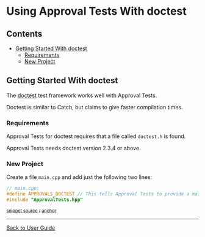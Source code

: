 <!--
GENERATED FILE - DO NOT EDIT
This file was generated by [MarkdownSnippets](https://github.com/SimonCropp/MarkdownSnippets).
Source File: /doc/mdsource/UsingDoctest.source.md
To change this file edit the source file and then execute ./run_markdown_templates.sh.
-->

<a id="top"></a>

# Using Approval Tests With doctest


<!-- toc -->
## Contents

  * [Getting Started With doctest](#getting-started-with-doctest)
    * [Requirements](#requirements)
    * [New Project](#new-project)
<!-- endtoc -->



## Getting Started With doctest

The [doctest](https://github.com/onqtam/doctest) test framework works well with Approval Tests.

Doctest is similar to Catch, but claims to give faster compilation times.

### Requirements

Approval Tests for doctest requires that a file called `doctest.h` is found.

Approval Tests needs doctest version 2.3.4 or above.

### New Project

Create a file `main.cpp` and add just the following two lines:

<!-- snippet: doctest_main -->
<a id='snippet-doctest_main'/></a>
```cpp
// main.cpp:
#define APPROVALS_DOCTEST // This tells Approval Tests to provide a main() - only do this in one cpp file
#include "ApprovalTests.hpp"
```
<sup>[snippet source](/tests/ApprovalTests_DocTest_Tests/main.cpp#L1-L5) / [anchor](#snippet-doctest_main)</sup>
<!-- endsnippet -->

<!-- todo: document use of sections -->

---

[Back to User Guide](/doc/README.md#top)
